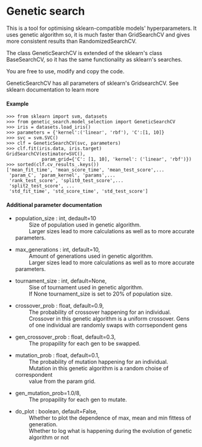 # Genetic search 

This is a tool for optimising sklearn-compatible models' hyperparameters.
It uses genetic algorithm so, it is much faster than GridSearchCV and gives
more consistent results than RandomizedSearchCV.

The class GeneticSearchCV is extended of the sklearn's class BaseSearchCV, so
it has the same functionality as sklearn's searches.

You are free to use, modify and copy the code.

GeneticSearchCV has all parameters of sklearn's GridsearchCV. See sklearn 
documentation to learn more

#### Example
    >>> from sklearn import svm, datasets
    >>> from genetic_search.model_selection import GeneticSearchCV
    >>> iris = datasets.load_iris()
    >>> parameters = {'kernel':('linear', 'rbf'), 'C':[1, 10]}
    >>> svc = svm.SVC()
    >>> clf = GeneticSearchCV(svc, parameters)
    >>> clf.fit(iris.data, iris.target)
    GridSearchCV(estimator=SVC(),
                 param_grid={'C': [1, 10], 'kernel': ('linear', 'rbf')})
    >>> sorted(clf.cv_results_.keys())
    ['mean_fit_time', 'mean_score_time', 'mean_test_score',...
     'param_C', 'param_kernel', 'params',...
     'rank_test_score', 'split0_test_score',...
     'split2_test_score', ...
     'std_fit_time', 'std_score_time', 'std_test_score']

#### Additional parameter documentation
- population_size : int, dedault=10  
&nbsp;&nbsp;&nbsp;&nbsp;&nbsp;&nbsp;&nbsp;&nbsp; Size of population used in genetic algorithm.  
&nbsp;&nbsp;&nbsp;&nbsp;&nbsp;&nbsp;&nbsp;&nbsp; Larger sizes lead to more calculations as well as to more accurate parameters.

- max_generations : int, default=10,  
&nbsp;&nbsp;&nbsp;&nbsp;&nbsp;&nbsp;&nbsp;&nbsp; Amount of generations used in genetic algorithm.  
&nbsp;&nbsp;&nbsp;&nbsp;&nbsp;&nbsp;&nbsp;&nbsp; Larger sizes lead to more calculations as well as to more accurate parameters.
- tournament_size : int, default=None,  
&nbsp;&nbsp;&nbsp;&nbsp;&nbsp;&nbsp;&nbsp;&nbsp; Sise of tournament used in genetic algorithm.  
&nbsp;&nbsp;&nbsp;&nbsp;&nbsp;&nbsp;&nbsp;&nbsp; If None tournament_size is set to 20% of population size.  
- crossover_prob : float, default=0.9,  
&nbsp;&nbsp;&nbsp;&nbsp;&nbsp;&nbsp;&nbsp;&nbsp; The probability of crossover happening for an individual.  
&nbsp;&nbsp;&nbsp;&nbsp;&nbsp;&nbsp;&nbsp;&nbsp; Crossover in this genetic algorithm is a uniform crossover. Gens  
&nbsp;&nbsp;&nbsp;&nbsp;&nbsp;&nbsp;&nbsp;&nbsp; of one individual are randomly swaps with corrsepondent gens  
- gen_crossover_prob : float, default=0.3,  
&nbsp;&nbsp;&nbsp;&nbsp;&nbsp;&nbsp;&nbsp;&nbsp; The propapility for each gen to be swapped.  
- mutation_prob : float, default=0.1,  
&nbsp;&nbsp;&nbsp;&nbsp;&nbsp;&nbsp;&nbsp;&nbsp; The probability of mutation happening for an individual.  
&nbsp;&nbsp;&nbsp;&nbsp;&nbsp;&nbsp;&nbsp;&nbsp; Mutation in this genetic algorithm is a random choise of correspondent  
&nbsp;&nbsp;&nbsp;&nbsp;&nbsp;&nbsp;&nbsp;&nbsp; value from the param grid.  
- gen_mutation_prob=1.0/8,  
&nbsp;&nbsp;&nbsp;&nbsp;&nbsp;&nbsp;&nbsp;&nbsp; The propapility for each gen to mutate.  
- do_plot : boolean, default=False,  
&nbsp;&nbsp;&nbsp;&nbsp;&nbsp;&nbsp;&nbsp;&nbsp; Whether to plot the dependence of max, mean and min fittess of  
&nbsp;&nbsp;&nbsp;&nbsp;&nbsp;&nbsp;&nbsp;&nbsp; generation.  
&nbsp;&nbsp;&nbsp;&nbsp;&nbsp;&nbsp;&nbsp;&nbsp; Whether to log what is happening during the evolution of genetic   
&nbsp;&nbsp;&nbsp;&nbsp;&nbsp;&nbsp;&nbsp;&nbsp; algorithm or not
